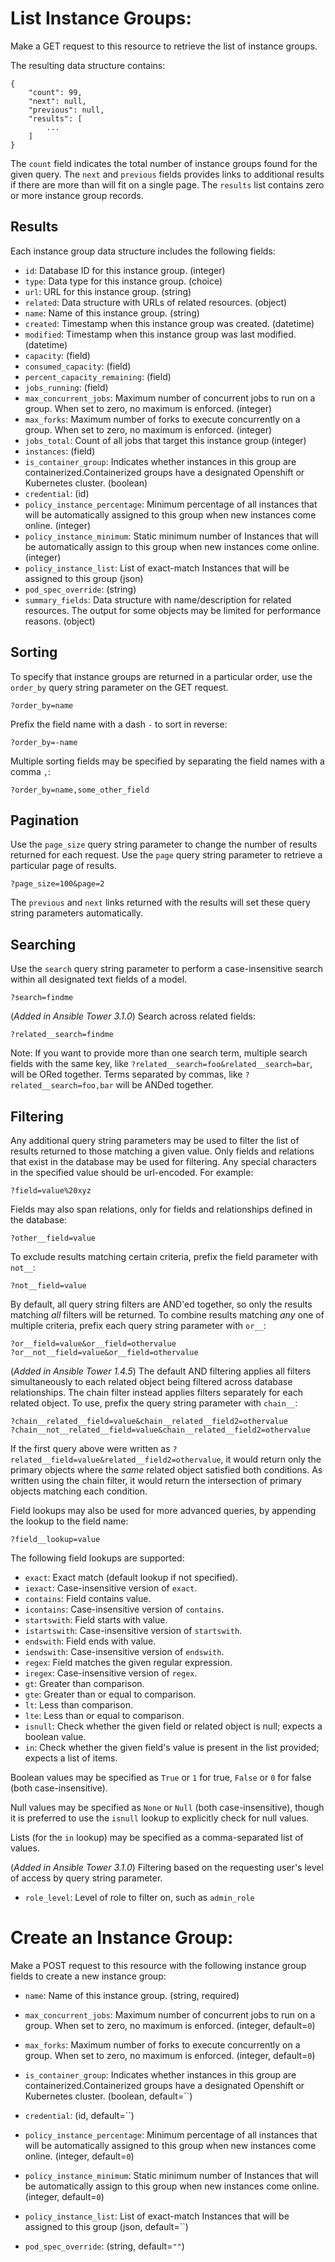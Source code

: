 # List Instance Groups:

Make a GET request to this resource to retrieve the list of
instance groups.

The resulting data structure contains:

    {
        "count": 99,
        "next": null,
        "previous": null,
        "results": [
            ...
        ]
    }

The `count` field indicates the total number of instance groups
found for the given query.  The `next` and `previous` fields provides links to
additional results if there are more than will fit on a single page.  The
`results` list contains zero or more instance group records.  

## Results

Each instance group data structure includes the following fields:

* `id`: Database ID for this instance group. (integer)
* `type`: Data type for this instance group. (choice)
* `url`: URL for this instance group. (string)
* `related`: Data structure with URLs of related resources. (object)
* `name`: Name of this instance group. (string)
* `created`: Timestamp when this instance group was created. (datetime)
* `modified`: Timestamp when this instance group was last modified. (datetime)
* `capacity`:  (field)
* `consumed_capacity`:  (field)
* `percent_capacity_remaining`:  (field)
* `jobs_running`:  (field)
* `max_concurrent_jobs`: Maximum number of concurrent jobs to run on a group. When set to zero, no maximum is enforced. (integer)
* `max_forks`: Maximum number of forks to execute concurrently on a group. When set to zero, no maximum is enforced. (integer)
* `jobs_total`: Count of all jobs that target this instance group (integer)
* `instances`:  (field)
* `is_container_group`: Indicates whether instances in this group are containerized.Containerized groups have a designated Openshift or Kubernetes cluster. (boolean)
* `credential`:  (id)
* `policy_instance_percentage`: Minimum percentage of all instances that will be automatically assigned to this group when new instances come online. (integer)
* `policy_instance_minimum`: Static minimum number of Instances that will be automatically assign to this group when new instances come online. (integer)
* `policy_instance_list`: List of exact-match Instances that will be assigned to this group (json)
* `pod_spec_override`:  (string)
* `summary_fields`: Data structure with name/description for related resources.  The output for some objects may be limited for performance reasons. (object)



## Sorting

To specify that instance groups are returned in a particular
order, use the `order_by` query string parameter on the GET request.

    ?order_by=name

Prefix the field name with a dash `-` to sort in reverse:

    ?order_by=-name

Multiple sorting fields may be specified by separating the field names with a
comma `,`:

    ?order_by=name,some_other_field

## Pagination

Use the `page_size` query string parameter to change the number of results
returned for each request.  Use the `page` query string parameter to retrieve
a particular page of results.

    ?page_size=100&page=2

The `previous` and `next` links returned with the results will set these query
string parameters automatically.

## Searching

Use the `search` query string parameter to perform a case-insensitive search
within all designated text fields of a model.

    ?search=findme

(_Added in Ansible Tower 3.1.0_) Search across related fields:

    ?related__search=findme

Note: If you want to provide more than one search term, multiple
search fields with the same key, like `?related__search=foo&related__search=bar`,
will be ORed together. Terms separated by commas, like `?related__search=foo,bar`
will be ANDed together.

## Filtering

Any additional query string parameters may be used to filter the list of
results returned to those matching a given value.  Only fields and relations
that exist in the database may be used for filtering.  Any special characters
in the specified value should be url-encoded. For example:

    ?field=value%20xyz

Fields may also span relations, only for fields and relationships defined in
the database:

    ?other__field=value

To exclude results matching certain criteria, prefix the field parameter with
`not__`:

    ?not__field=value

By default, all query string filters are AND'ed together, so
only the results matching *all* filters will be returned.  To combine results
matching *any* one of multiple criteria, prefix each query string parameter
with `or__`:

    ?or__field=value&or__field=othervalue
    ?or__not__field=value&or__field=othervalue

(_Added in Ansible Tower 1.4.5_) The default AND filtering applies all filters
simultaneously to each related object being filtered across database
relationships.  The chain filter instead applies filters separately for each
related object. To use, prefix the query string parameter with `chain__`:

    ?chain__related__field=value&chain__related__field2=othervalue
    ?chain__not__related__field=value&chain__related__field2=othervalue

If the first query above were written as
`?related__field=value&related__field2=othervalue`, it would return only the
primary objects where the *same* related object satisfied both conditions.  As
written using the chain filter, it would return the intersection of primary
objects matching each condition.

Field lookups may also be used for more advanced queries, by appending the
lookup to the field name:

    ?field__lookup=value

The following field lookups are supported:

* `exact`: Exact match (default lookup if not specified).
* `iexact`: Case-insensitive version of `exact`.
* `contains`: Field contains value.
* `icontains`: Case-insensitive version of `contains`.
* `startswith`: Field starts with value.
* `istartswith`: Case-insensitive version of `startswith`.
* `endswith`: Field ends with value.
* `iendswith`: Case-insensitive version of `endswith`.
* `regex`: Field matches the given regular expression.
* `iregex`: Case-insensitive version of `regex`.
* `gt`: Greater than comparison.
* `gte`: Greater than or equal to comparison.
* `lt`: Less than comparison.
* `lte`: Less than or equal to comparison.
* `isnull`: Check whether the given field or related object is null; expects a
  boolean value.
* `in`: Check whether the given field's value is present in the list provided;
  expects a list of items.

Boolean values may be specified as `True` or `1` for true, `False` or `0` for
false (both case-insensitive).

Null values may be specified as `None` or `Null` (both case-insensitive),
though it is preferred to use the `isnull` lookup to explicitly check for null
values.

Lists (for the `in` lookup) may be specified as a comma-separated list of
values.

(_Added in Ansible Tower 3.1.0_) Filtering based on the requesting user's
level of access by query string parameter.

* `role_level`: Level of role to filter on, such as `admin_role`




# Create an Instance Group:

Make a POST request to this resource with the following instance group
fields to create a new instance group:






* `name`: Name of this instance group. (string, required)






* `max_concurrent_jobs`: Maximum number of concurrent jobs to run on a group. When set to zero, no maximum is enforced. (integer, default=`0`)
* `max_forks`: Maximum number of forks to execute concurrently on a group. When set to zero, no maximum is enforced. (integer, default=`0`)


* `is_container_group`: Indicates whether instances in this group are containerized.Containerized groups have a designated Openshift or Kubernetes cluster. (boolean, default=``)
* `credential`:  (id, default=``)
* `policy_instance_percentage`: Minimum percentage of all instances that will be automatically assigned to this group when new instances come online. (integer, default=`0`)
* `policy_instance_minimum`: Static minimum number of Instances that will be automatically assign to this group when new instances come online. (integer, default=`0`)
* `policy_instance_list`: List of exact-match Instances that will be assigned to this group (json, default=``)
* `pod_spec_override`:  (string, default=`""`)